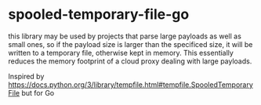 # spooled-temporary-file-go
this library may be used by projects that parse large payloads as well as small ones, so if the payload size is larger than the specificed size, it will be written to a temporary file, otherwise kept in memory. This essentially reduces the memory footprint of a cloud proxy dealing with large payloads.

Inspired by https://docs.python.org/3/library/tempfile.html#tempfile.SpooledTemporaryFile but for Go
